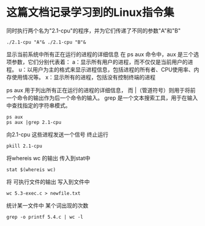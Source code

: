 # 这篇文档记录学习到的Linux指令集

同时执行两个名为"2.1-cpu"的程序，并为它们传递了不同的参数"A"和"B"
```
./2.1-cpu "A"& ./2.1-cpu "B"&
```

显示当前系统中所有正在运行的进程的详细信息
在 ps aux 命令中，aux 是三个选项参数，它们分别代表着： 
a：显示所有用户的进程，而不仅仅是当前用户的进程。 
u：以用户为主的格式来显示进程信息，包括进程的所有者、CPU使用率、内存使用情况等。 
x：显示所有的进程，包括没有控制终端的进程

ps aux 用于列出所有正在运行的进程的详细信息，
而 |（管道符号）则用于将前一个命令的输出作为后一个命令的输入。
grep 是一个文本搜索工具，用于在输入中查找指定的字符串模式。 

```
ps aux
ps aux |grep 2.1-cpu
```
向2.1-cpu 这些进程发送一个信号 终止运行
```
pkill 2.1-cpu
```

将whereis wc 的输出 传入到stat中 
```shell
stat $(whereis wc)
```
将 可执行文件的输出 写入到文件中
```
wc 5.3-exec.c > newfile.txt
```

统计某一文件中 某个词出现的次数
```
grep -o printf 5.4.c | wc -l
```